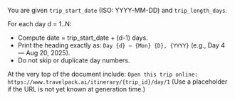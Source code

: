 You are given `trip_start_date` (ISO: YYYY-MM-DD) and `trip_length_days`.

For each day d = 1..N:
- Compute date = trip_start_date + (d-1) days.
- Print the heading exactly as: `Day {d} — {Mon} {D}, {YYYY}` (e.g., Day 4 — Aug 20, 2025).
- Do not skip or duplicate day numbers.

At the very top of the document include:
`Open this trip online: https://www.travelpack.ai/itinerary/{trip_id}/day/1`
(Use a placeholder if the URL is not yet known at generation time.)

